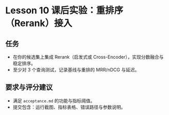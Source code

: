 # Lesson 10 课后实验：重排序（Rerank）接入

## 任务
- 在你的候选集上集成 Rerank（启发式或 Cross-Encoder），实现分数融合与稳定排序。
- 至少对 3 个查询测试，记录基线与重排的 MRR/nDCG 与延迟。

## 要求与评分建议
- 满足 `acceptance.md` 的功能与指标阈值。
- 提交包含：运行截图、指标表格、错误路径与参数说明。